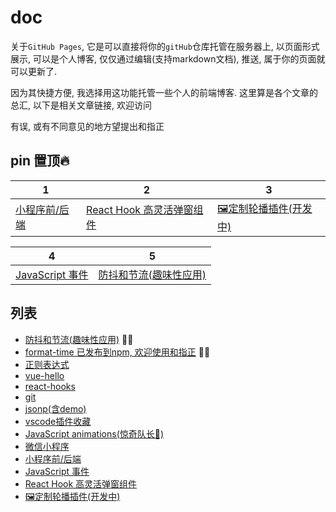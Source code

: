 # doc

关于`GitHub Pages`, 它是可以直接将你的`gitHub`仓库托管在服务器上, 以页面形式展示, 可以是个人博客, 仅仅通过编辑(支持markdown文档), 推送, 属于你的页面就可以更新了.

因为其快捷方便, 我选择用这功能托管一些个人的前端博客. 这里算是各个文章的总汇, 以下是相关文章链接, 欢迎访问

有误, 或有不同意见的地方望提出和指正

## pin 置顶🔥

 1 | 2 | 3
------------ | ------------- | ------------
[小程序前/后端](./docs/0514) | [React Hook 高灵活弹窗组件](https://github.com/metxnbr/react-hook-modal) | [🖼定制轮播插件(开发中)](https://github.com/metxnbr/awesome-slider)

4 | 5
------------ | --------------
[JavaScript 事件](./docs/event) | [防抖和节流(趣味性应用)](./docs/debounce/src/)

## 列表

- [防抖和节流(趣味性应用)](./docs/debounce/src/) 📌🆕
- [format-time 已发布到npm, 欢迎使用和指正](https://www.npmjs.com/package/je-format-time) 🎉✨
- [正则表达式](./docs/regex/)
- [vue-hello](./docs/vue-hello/)
- [react-hooks](./docs/react-hooks/)
- [git](./docs/git/)
- [jsonp(含demo)](./docs/jsonp/)
- [vscode插件收藏](./docs/vscode-extensions/)
- [JavaScript animations(惊奇队长🤷‍)](./docs/animations/src/)
- [微信小程序](./docs/miniprogram/)
- [小程序前/后端](./docs/0514)
- [JavaScript 事件](./docs/event)
- [React Hook 高灵活弹窗组件](https://github.com/metxnbr/react-hook-modal)
- [🖼定制轮播插件(开发中)](https://github.com/metxnbr/awesome-slider)
